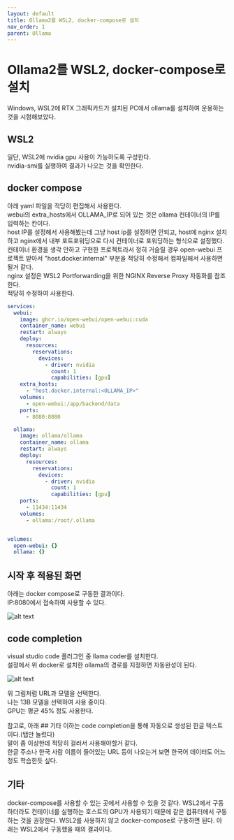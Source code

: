 ```yaml
---
layout: default
title: Ollama2를 WSL2, docker-compose로 설치
nav_order: 1
parent: Ollama
---
```

                

# Ollama2를 WSL2, docker-compose로 설치
Windows, WSL2에 RTX 그래픽카드가 설치된 PC에서 ollama를 설치하여 운용하는 것을 시험해보았다.

## WSL2
일단, WSL2에 nvidia gpu 사용이 가능하도록 구성한다.  
nvidia-smi를 실행하여 결과가 나오는 것을 확인한다.  

## docker compose
아래 yaml 파일을 적당히 편집해서 사용한다.  
webui의 extra_hosts에서 OLLAMA_IP로 되어 있는 것은 ollama 컨테이너의 IP를 입력하는 칸이다.  
host IP를 설정해서 사용해봤는데 그냥 host ip를 설정하면 안되고, 
host에 nginx 설치하고 nginx에서 내부 포트포워딩으로 다시 컨테이너로 포워딩하는 형식으로 설정했다.  
컨테이너 환경을 생각 안하고 구현한 프로젝트라서 정히 거슬릴 경우 open-webui 프로젝트 받아서 "host.docker.internal" 부분을 적당히 수정해서 컴파일해서 사용하면 될거 같다.  
nginx 설정은 WSL2 Portforwarding을 위한 NGINX Reverse Proxy 자동화를 참조한다.  
적당히 수정하여 사용한다.

```yaml
services:
  webui:
    image: ghcr.io/open-webui/open-webui:cuda
    container_name: webui
    restart: always
    deploy:
      resources:
        reservations:
          devices:
            - driver: nvidia
              count: 1
              capabilities: [gpu]
    extra_hosts:
      - "host.docker.internal:<OLLAMA_IP>"
    volumes:
      - open-webui:/app/backend/data
    ports:
      - 8080:8080

  ollama:
    image: ollama/ollama
    container_name: ollama
    restart: always
    deploy:
      resources:
        reservations:
          devices:
            - driver: nvidia
              count: 1
              capabilities: [gpu]
    ports:
      - 11434:11434
    volumes:
      - ollama:/root/.ollama


volumes:
  open-webui: {}
  ollama: {}
```

## 시작 후 적용된 화면
아래는 docker compose로 구동한 결과이다.  
IP:8080에서 접속하여 사용할 수 있다.  

![alt text](../images/image.png)

## code completion
visual studio code 플러그인 중 llama coder를 설치한다.  
설정에서 위 docker로 설치한 ollama의 경로를 지정하면 자동완성이 된다.  

![alt text](../images/image-1.png)

위 그림처럼 URL과 모델을 선택한다.  
나는 13B 모델을 선택하여 사용 중이다.  
GPU는 평균 45% 정도 사용한다.  

참고로, 아래 ## 기타 이하는 code completion을 통해 자동으로 생성된 한글 텍스트이다.(탭만 눌렀다)  
말이 좀 이상한데 적당히 걸러서 사용해야할거 같다.  
한글 주소나 한국 사람 이름이 들어있는 URL 등이 나오는거 보면 한국어 데이터도 어느 정도 학습한듯 싶다.  


## 기타
docker-compose를 사용할 수 있는 곳에서 사용할 수 있을 것 같다.
WSL2에서 구동하더라도 컨테이너를 실행하는 호스트의 GPU가 사용되기 때문에 같은 컴퓨터에서 구동하는 것을 권장한다.
WSL2를 사용하지 않고 docker-compose로 구동하면 된다.
아래는 WSL2에서 구동했을 때의 결과이다.
